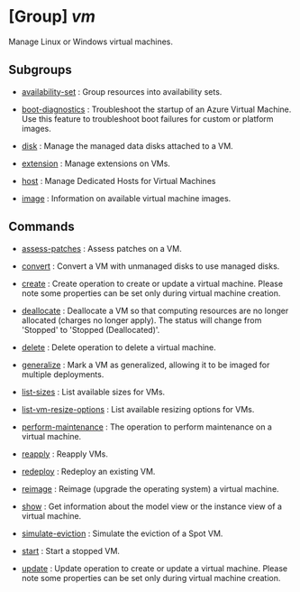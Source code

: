 # [Group] _vm_

Manage Linux or Windows virtual machines.

## Subgroups

- [availability-set](/Commands/vm/availability-set/readme.md)
: Group resources into availability sets.

- [boot-diagnostics](/Commands/vm/boot-diagnostics/readme.md)
: Troubleshoot the startup of an Azure Virtual Machine.         Use this feature to troubleshoot boot failures for custom or platform images.

- [disk](/Commands/vm/disk/readme.md)
: Manage the managed data disks attached to a VM.

- [extension](/Commands/vm/extension/readme.md)
: Manage extensions on VMs.

- [host](/Commands/vm/host/readme.md)
: Manage Dedicated Hosts for Virtual Machines

- [image](/Commands/vm/image/readme.md)
: Information on available virtual machine images.

## Commands

- [assess-patches](/Commands/vm/_assess-patches.md)
: Assess patches on a VM.

- [convert](/Commands/vm/_convert.md)
: Convert a VM with unmanaged disks to use managed disks.

- [create](/Commands/vm/_create.md)
: Create operation to create or update a virtual machine. Please note some properties can be set only during virtual machine creation.

- [deallocate](/Commands/vm/_deallocate.md)
: Deallocate a VM so that computing resources are no longer allocated (charges no longer apply). The status will change from 'Stopped' to 'Stopped (Deallocated)'.

- [delete](/Commands/vm/_delete.md)
: Delete operation to delete a virtual machine.

- [generalize](/Commands/vm/_generalize.md)
: Mark a VM as generalized, allowing it to be imaged for multiple deployments.

- [list-sizes](/Commands/vm/_list-sizes.md)
: List available sizes for VMs.

- [list-vm-resize-options](/Commands/vm/_list-vm-resize-options.md)
: List available resizing options for VMs.

- [perform-maintenance](/Commands/vm/_perform-maintenance.md)
: The operation to perform maintenance on a virtual machine.

- [reapply](/Commands/vm/_reapply.md)
: Reapply VMs.

- [redeploy](/Commands/vm/_redeploy.md)
: Redeploy an existing VM.

- [reimage](/Commands/vm/_reimage.md)
: Reimage (upgrade the operating system) a virtual machine.

- [show](/Commands/vm/_show.md)
: Get information about the model view or the instance view of a virtual machine.

- [simulate-eviction](/Commands/vm/_simulate-eviction.md)
: Simulate the eviction of a Spot VM.

- [start](/Commands/vm/_start.md)
: Start a stopped VM.

- [update](/Commands/vm/_update.md)
: Update operation to create or update a virtual machine. Please note some properties can be set only during virtual machine creation.
